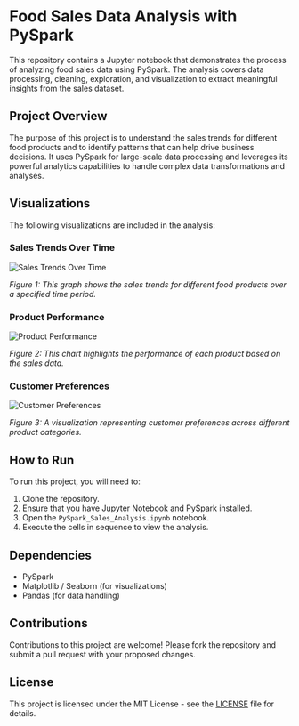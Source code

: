 # Food Sales Data Analysis with PySpark

This repository contains a Jupyter notebook that demonstrates the process of analyzing food sales data using PySpark. The analysis covers data processing, cleaning, exploration, and visualization to extract meaningful insights from the sales dataset.

## Project Overview

The purpose of this project is to understand the sales trends for different food products and to identify patterns that can help drive business decisions. It uses PySpark for large-scale data processing and leverages its powerful analytics capabilities to handle complex data transformations and analyses.

## Visualizations

The following visualizations are included in the analysis:

### Sales Trends Over Time

![Sales Trends Over Time](path_to_image/sales_trends.png)

*Figure 1: This graph shows the sales trends for different food products over a specified time period.*

### Product Performance

![Product Performance](path_to_image/product_performance.png)

*Figure 2: This chart highlights the performance of each product based on the sales data.*

### Customer Preferences

![Customer Preferences](path_to_image/customer_preferences.png)

*Figure 3: A visualization representing customer preferences across different product categories.*

## How to Run

To run this project, you will need to:

1. Clone the repository.
2. Ensure that you have Jupyter Notebook and PySpark installed.
3. Open the `PySpark_Sales_Analysis.ipynb` notebook.
4. Execute the cells in sequence to view the analysis.

## Dependencies

- PySpark
- Matplotlib / Seaborn (for visualizations)
- Pandas (for data handling)

## Contributions

Contributions to this project are welcome! Please fork the repository and submit a pull request with your proposed changes.

## License

This project is licensed under the MIT License - see the [LICENSE](LICENSE.md) file for details.
